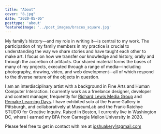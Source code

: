 ```yaml
---
title: "About"
cover: "8.jpg"
date: "2020-05-05"
posttype: 'about'
featuredImage: '../post_images/braces_square.jpg'
---
```


My family’s history—and my role in writing it—is central to my work. The participation of my family members in my practice is crucial to understanding the way we share stories and have taught each other to make art. I focus on how we transfer our knowledge and history, orally and through the accretion of artifacts. Our shared material forms the bases of many of my projects, executed through a range of media—including photography, drawing, video, and web development—all of which respond to the diverse nature of the objects in question. 

I am an interdisciplinary artist with a background in Fine Arts and Human Computer Interaction. I currently work as a freelance designer, developer and content manager, frequently for <a target="_blank" href="https://rlmg.com/">Richard Lewis Media Group</a> and <a target="_blank" href="https://remakelearningdays.org/">Remake Learning Days</a>. I have exhibited solo at the Frame Gallery in Pittsburgh, and collaboratively at MuseumLab and the Frank-Ratchye STUDIO for Creative Inquiry. Raised in Boston, I currently live in Washington DC, where I earned my BFA from Carnegie Mellon University in 2020.

Please feel free to get in contact with me at <a href="mailto:joshuakery1@gmail.com">joshuakery1@gmail.com</a>
